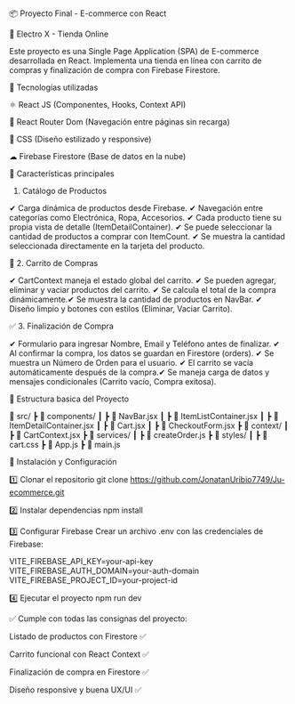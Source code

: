 📦 Proyecto Final - E-commerce con React

🛒 Electro X - Tienda Online

Este proyecto es una Single Page Application (SPA) de E-commerce desarrollada en React. Implementa una tienda en línea con carrito de compras y finalización de compra con Firebase Firestore.

🚀 Tecnologías utilizadas

⚛ React JS (Componentes, Hooks, Context API)

🔄 React Router Dom (Navegación entre páginas sin recarga)

🎨 CSS (Diseño estilizado y responsive)

☁ Firebase Firestore (Base de datos en la nube)

📌 Características principales

 1. Catálogo de Productos

✔ Carga dinámica de productos desde Firebase.
✔ Navegación entre categorías como Electrónica, Ropa, Accesorios.
✔ Cada producto tiene su propia vista de detalle (ItemDetailContainer).
✔ Se puede seleccionar la cantidad de productos a comprar con ItemCount.
✔ Se muestra la cantidad seleccionada directamente en la tarjeta del producto.

🛒 2. Carrito de Compras

✔ CartContext maneja el estado global del carrito.
✔ Se pueden agregar, eliminar y vaciar productos del carrito.
✔ Se calcula el total de la compra dinámicamente.✔ Se muestra la cantidad de productos en NavBar.
✔ Diseño limpio y botones con estilos (Eliminar, Vaciar Carrito).

✅ 3. Finalización de Compra

✔ Formulario para ingresar Nombre, Email y Teléfono antes de finalizar.
✔ Al confirmar la compra, los datos se guardan en Firestore (orders).
✔ Se muestra un Número de Orden para el usuario.
✔ El carrito se vacía automáticamente después de la compra.✔ Se maneja carga de datos y mensajes condicionales (Carrito vacío, Compra exitosa).

📁 Estructura basica del Proyecto

📂 src/
 ┣ 📂 components/
 ┃ ┣ 📜 NavBar.jsx
 ┃ ┣ 📜 ItemListContainer.jsx
 ┃ ┣ 📜 ItemDetailContainer.jsx
 ┃ ┣ 📜 Cart.jsx
 ┃ ┣ 📜 CheckoutForm.jsx
 ┣ 📂 context/
 ┃ ┣ 📜 CartContext.jsx
 ┣ 📂 services/
 ┃ ┣ 📜 createOrder.js
 ┣ 📂 styles/
 ┃ ┣ 📜 cart.css
 ┣ 📜 App.js
 ┣ 📜 main.js

 🔧 Instalación y Configuración

 1️⃣ Clonar el repositorio
git clone https://github.com/JonatanUribio7749/Ju-ecommerce.git

2️⃣ Instalar dependencias
npm install

3️⃣ Configurar Firebase
Crear un archivo .env con las credenciales de Firebase:

VITE_FIREBASE_API_KEY=your-api-key
VITE_FIREBASE_AUTH_DOMAIN=your-auth-domain
VITE_FIREBASE_PROJECT_ID=your-project-id

4️⃣ Ejecutar el proyecto
npm run dev

✅ Cumple con todas las consignas del proyecto:

Listado de productos con Firestore ✅

Carrito funcional con React Context ✅

Finalización de compra en Firestore ✅

Diseño responsive y buena UX/UI ✅

